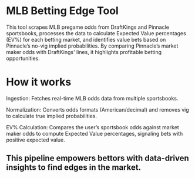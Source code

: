 # MLB Betting Edge Tool
 This tool scrapes MLB pregame odds from DraftKings and Pinnacle sportsbooks, processes the data to calculate Expected Value percentages (EV%) for each betting market, and identifies value bets based on Pinnacle’s no-vig implied probabilities. By comparing Pinnacle’s market maker odds with DraftKings' lines, it highlights profitable betting opportunities.

# How it works
Ingestion: Fetches real-time MLB odds data from multiple sportsbooks.

Normalization: Converts odds formats (American/decimal) and removes vig to calculate true implied probabilities.

EV% Calculation: Compares the user’s sportsbook odds against market maker odds to compute Expected Value percentages, signaling bets with positive expected value.

## This pipeline empowers bettors with data-driven insights to find edges in the market.
